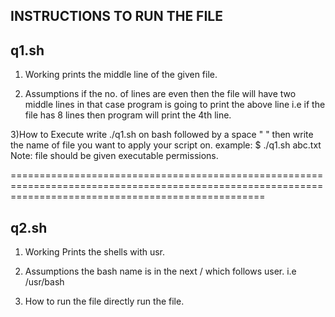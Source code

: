 INSTRUCTIONS TO RUN THE FILE
------------------------------

q1.sh
-------

1) Working
 prints the middle line of the given file.

2) Assumptions
 if the no. of lines are even then the file will have two middle lines in that case program is going to print the above line i.e if the file has 8 lines then program will print the 4th line.
 
3)How to Execute
 write ./q1.sh on bash followed by a space " " then write the name of file you want to apply your script on.
	example: $ ./q1.sh abc.txt
Note: file should be given executable permissions. 

========================================================================================================================================================

q2.sh
-------

1) Working
Prints the shells with usr.

2) Assumptions
the bash name is in the next / which follows user. i.e /usr/bash

3) How to run the file
 directly run the file.
 
